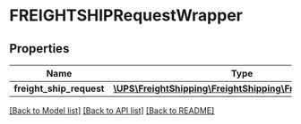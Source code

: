 # FREIGHTSHIPRequestWrapper

## Properties
Name | Type | Description | Notes
------------ | ------------- | ------------- | -------------
**freight_ship_request** | [**\UPS\FreightShipping\FreightShipping\FreightShipRequest**](FreightShipRequest.md) |  | 

[[Back to Model list]](../../README.md#documentation-for-models) [[Back to API list]](../../README.md#documentation-for-api-endpoints) [[Back to README]](../../README.md)

